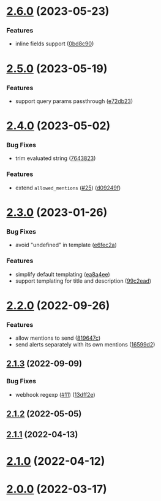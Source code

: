 # [2.6.0](https://github.com/lidofinance/alertmanager-discord/compare/2.5.0...2.6.0) (2023-05-23)


### Features

* inline fields support ([0bd8c90](https://github.com/lidofinance/alertmanager-discord/commit/0bd8c90f10dd60a6989ca5ba7d8302ddb4dd7966))



# [2.5.0](https://github.com/lidofinance/alertmanager-discord/compare/2.4.0...2.5.0) (2023-05-19)


### Features

* support query params passthrough ([e72db23](https://github.com/lidofinance/alertmanager-discord/commit/e72db23eb0a733e6c9cd32f6918d541ffab62df9))



# [2.4.0](https://github.com/lidofinance/alertmanager-discord/compare/2.3.0...2.4.0) (2023-05-02)


### Bug Fixes

* trim evaluated string ([7643823](https://github.com/lidofinance/alertmanager-discord/commit/7643823bba56eeeccd87f7d1ec74265c90440979))


### Features

* extend `allowed_mentions` ([#25](https://github.com/lidofinance/alertmanager-discord/issues/25)) ([d09249f](https://github.com/lidofinance/alertmanager-discord/commit/d09249f60185a603ce547072d1d1acedaece2c55))



# [2.3.0](https://github.com/lidofinance/alertmanager-discord/compare/2.2.0...2.3.0) (2023-01-26)


### Bug Fixes

* avoid "undefined" in template ([e6fec2a](https://github.com/lidofinance/alertmanager-discord/commit/e6fec2aa89d2d5b4a213a66271ddedbc8fb51321))


### Features

* simplify default templating ([ea8a4ee](https://github.com/lidofinance/alertmanager-discord/commit/ea8a4ee5e08f0e27966667e048615389da246038))
* support templating for title and description ([99c2ead](https://github.com/lidofinance/alertmanager-discord/commit/99c2eadd9884e6d2cb33b905320fdc0970971c5e))



# [2.2.0](https://github.com/lidofinance/alertmanager-discord/compare/2.1.3...2.2.0) (2022-09-26)


### Features

* allow mentions to send ([819647c](https://github.com/lidofinance/alertmanager-discord/commit/819647c6c2d0e3d6a9a4be9a4a38629ffe417053))
* send alerts separately with its own mentions ([16599d2](https://github.com/lidofinance/alertmanager-discord/commit/16599d21344f11c3e56b6e4e7807d554b1b26abe))



## [2.1.3](https://github.com/lidofinance/alertmanager-discord/compare/2.1.2...2.1.3) (2022-09-09)


### Bug Fixes

* webhook regexp ([#11](https://github.com/lidofinance/alertmanager-discord/issues/11)) ([13dff2e](https://github.com/lidofinance/alertmanager-discord/commit/13dff2ed21720f84147c16f2d1f986328773fed3))



## [2.1.2](https://github.com/lidofinance/alertmanager-discord/compare/2.1.1...2.1.2) (2022-05-05)



## [2.1.1](https://github.com/lidofinance/alertmanager-discord/compare/2.1.0...2.1.1) (2022-04-13)



# [2.1.0](https://github.com/lidofinance/alertmanager-discord/compare/2.0.0...2.1.0) (2022-04-12)



# [2.0.0](https://github.com/lidofinance/alertmanager-discord/compare/1.1.0...2.0.0) (2022-03-17)



